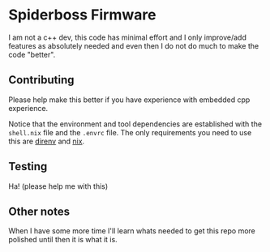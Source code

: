 Spiderboss Firmware
===================

I am not a c++ dev, this code has minimal effort and I only improve/add features
as absolutely needed and even then I do not do much to make the code "better".

## Contributing
Please help make this better if you have experience with embedded cpp experience.

Notice that the environment and tool dependencies are established with the `shell.nix` file
and the `.envrc` file. The only requirements you need to use this are
[direnv](https://direnv.net/) and [nix](https://nix.dev/tutorials/first-steps/).

## Testing
Ha! (please help me with this)

## Other notes
When I have some more time I'll learn whats needed to get this repo more
polished until then it is what it is.

